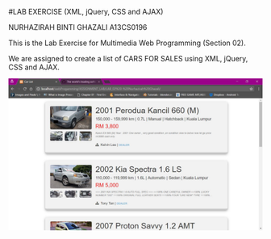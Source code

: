 #LAB EXERCISE (XML, jQuery, CSS and AJAX)

NURHAZIRAH BINTI GHAZALI
A13CS0196


This is the Lab Exercise for Multimedia Web Programming (Section 02).
 
We are assigned to create a list of CARS FOR SALES using XML, jQuery, CSS and AJAX.

![Alt text](Capture.JPG)

